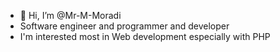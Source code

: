 - 👋 Hi, I’m @Mr-M-Moradi
- Software engineer and programmer and developer
- I'm interested most in Web development especially with PHP 
